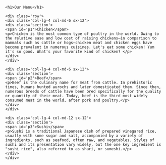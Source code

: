 <!DOCTYPE html>
<html>
<head>
	<meta charset="UTF-8">
	<meta name="viewport" content="width=device-width, initial-scale=1.0">
    <title>Menu</title>
	<link rel="stylesheet" href="module2-solution.css">
  </head>
  <body>
  
    <h1>Our Menu</h1>
	
	<div class='row'>
	<div class='col-lg-4 col-md-6 sx-12'>
	<div class='section'>
	<span id='p1'>Chicken</span>
	<p>Chicken is the most common type of poultry in the world. Owing to the relative ease and low cost of raising chickens—in comparison to mammals such as cattle or hogs—chicken meat and chicken eggs have become prevalent in numerous cuisines. Let's eat some chicken! Yum it's so good. What's your favorite kind of chicken? </p>
	</div>
	</div>
	
	<div class='col-lg-4 col-md-6 sx-12'>
	<div class='section'>
	<span id='p2'>Beef</span>
	<p>Beef is the culinary name for meat from cattle. In prehistoric times, humans hunted aurochs and later domesticated them. Since then, numerous breeds of cattle have been bred specifically for the quality or quantity of their meat. Today, beef is the third most widely consumed meat in the world, after pork and poultry.</p>
	</div>
	</div>
	
	<div class='col-lg-4 col-md-12 sx-12'>
	<div class='section'>
	<span id='p3'>Sushi</span>
	<p>Sushi is a traditional Japanese dish of prepared vinegared rice, usually with some sugar and salt, accompanied by a variety of ingredients, such as seafood, often raw, and vegetables. Styles of sushi and its presentation vary widely, but the one key ingredient is "sushi rice", also referred to as shari, or sumeshi.</p>
	</div>
	</div>
  </body>
</html>

